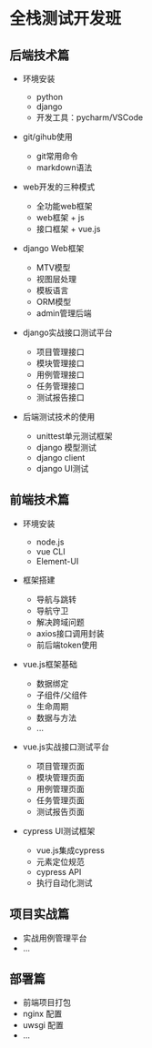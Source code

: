# 全栈测试开发班


## 后端技术篇

* 环境安装
  * python
  * django
  * 开发工具：pycharm/VSCode

* git/gihub使用
  * git常用命令
  * markdown语法

* web开发的三种模式
  * 全功能web框架
  * web框架 + js
  * 接口框架 + vue.js

* django Web框架
  * MTV模型
  * 视图层处理
  * 模板语言
  * ORM模型
  * admin管理后端

* django实战接口测试平台
  * 项目管理接口
  * 模块管理接口
  * 用例管理接口
  * 任务管理接口
  * 测试报告接口

* 后端测试技术的使用
  * unittest单元测试框架
  * django 模型测试
  * django client
  * django UI测试

## 前端技术篇

* 环境安装
  * node.js
  * vue CLI
  * Element-UI

* 框架搭建
  * 导航与跳转
  * 导航守卫
  * 解决跨域问题
  * axios接口调用封装
  * 前后端token使用

* vue.js框架基础
  * 数据绑定
  * 子组件/父组件
  * 生命周期
  * 数据与方法
  * ...

* vue.js实战接口测试平台
  * 项目管理页面
  * 模块管理页面
  * 用例管理页面
  * 任务管理页面
  * 测试报告页面

* cypress UI测试框架
  * vue.js集成cypress
  * 元素定位规范
  * cypress API
  * 执行自动化测试

## 项目实战篇
  * 实战用例管理平台
  * ... 

## 部署篇
  * 前端项目打包
  * nginx 配置
  * uwsgi 配置
  * ...
